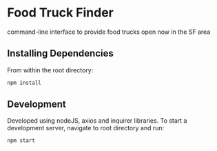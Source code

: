 # Food Truck Finder

command-line interface to provide food trucks open now in the SF area

## Installing Dependencies

From within the root directory:

```sh
npm install
```

## Development

Developed using nodeJS, axios and inquirer libraries. To start a development server, navigate to root directory and run:

```sh
npm start
```

